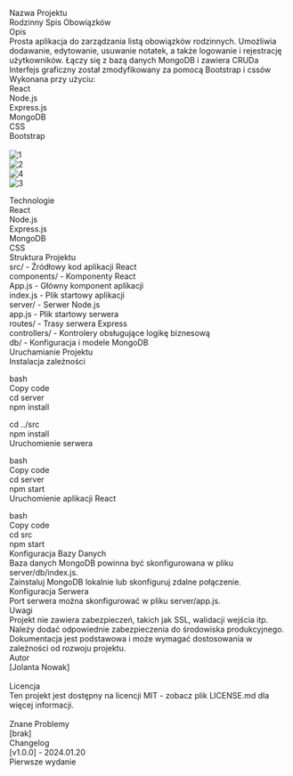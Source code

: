 Nazwa Projektu <br>
Rodzinny Spis Obowiązków <br>
Opis <br>
Prosta aplikacja do zarządzania listą obowiązków rodzinnych. Umożliwia dodawanie, edytowanie, usuwanie notatek, a także logowanie i rejestrację użytkowników. Łączy się z bazą danych MongoDB i zawiera CRUDa <br>
Interfejs graficzny został zmodyfikowany za pomocą Bootstrap i cssów<br>
Wykonana przy użyciu: <br>
React <br>
Node.js <br>
Express.js <br>
MongoDB <br>
CSS <br>
Bootstrap<br>
<br>
![1](https://github.com/jolanowak/notes/assets/122167686/e21cea35-7256-48dc-a0d9-cd7aa4f7f290)<br>
![2](https://github.com/jolanowak/notes/assets/122167686/8e1a64dd-b1a6-4344-9f18-79082e9f1230)<br>
![4](https://github.com/jolanowak/notes/assets/122167686/a60313f0-310a-4e75-abc2-69c06d819bdd)<br>
![3](https://github.com/jolanowak/notes/assets/122167686/eb8948ff-7d54-4d15-b681-aa0c005b5910)<br>





Technologie <br>
React <br>
Node.js <br>
Express.js <br>
MongoDB <br>
CSS <br>
Struktura Projektu <br>
src/ - Źródłowy kod aplikacji React <br>
components/ - Komponenty React <br>
App.js - Główny komponent aplikacji <br>
index.js - Plik startowy aplikacji <br>
server/ - Serwer Node.js <br>
app.js - Plik startowy serwera <br>
routes/ - Trasy serwera Express <br>
controllers/ - Kontrolery obsługujące logikę biznesową <br>
db/ - Konfiguracja i modele MongoDB <br>
Uruchamianie Projektu <br>
Instalacja zależności <br>

bash <br>
Copy code <br>
cd server <br>
npm install <br>

cd ../src <br>
npm install <br>
Uruchomienie serwera <br>

bash <br>
Copy code <br>
cd server <br>
npm start <br>
Uruchomienie aplikacji React <br>

bash <br>
Copy code <br>
cd src <br>
npm start <br>
Konfiguracja Bazy Danych <br>
Baza danych MongoDB powinna być skonfigurowana w pliku server/db/index.js. <br>
Zainstaluj MongoDB lokalnie lub skonfiguruj zdalne połączenie. <br>
Konfiguracja Serwera <br>
Port serwera można skonfigurować w pliku server/app.js. <br>
Uwagi <br>
Projekt nie zawiera zabezpieczeń, takich jak SSL, walidacji wejścia itp. Należy dodać odpowiednie zabezpieczenia do środowiska produkcyjnego. <br>
Dokumentacja jest podstawowa i może wymagać dostosowania w zależności od rozwoju projektu. <br>
Autor <br>
[Jolanta Nowak] <br>
 <br>
Licencja <br>
Ten projekt jest dostępny na licencji MIT - zobacz plik LICENSE.md dla więcej informacji. <br>
 <br>
Znane Problemy <br>
[brak] <br>
Changelog <br>
[v1.0.0] - 2024.01.20 <br>
Pierwsze wydanie <br>
 <br>
